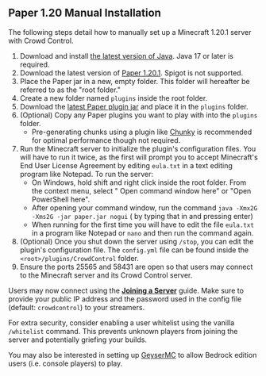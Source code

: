 ## Paper 1.20 Manual Installation

The following steps detail how to manually set up a Minecraft 1.20.1 server with Crowd Control.

1. Download and install [the latest version of Java](https://adoptium.net/).
   Java 17 or later is required.
2. Download the latest version of [Paper 1.20.1](https://papermc.io/downloads/paper). Spigot is not
   supported.
3. Place the Paper jar in a new, empty folder. This folder will hereafter be referred to as the
   "root folder."
4. Create a new folder named `plugins` inside the root folder.
5. Download the
   [latest Paper plugin jar](https://modrinth.com/mod/crowdcontrol/versions?l=paper&g=1.20.1) and
   place it in the `plugins` folder.
6. (Optional) Copy any Paper plugins you want to play with into the `plugins` folder.
    - Pre-generating chunks using a plugin like
      [Chunky](https://modrinth.com/plugin/chunky/versions?g=1.20.1&l=paper) is recommended for
      optimal performance though not required.
7. Run the Minecraft server to initialize the plugin's configuration files. You will have to run it
   twice, as the first will prompt you to accept Minecraft's End User License Agreement by editing
   `eula.txt` in a text editing program like Notepad. To run the server:
    - On Windows, hold shift and right click inside the root folder. From the context menu, select "
      Open command window here" or "Open PowerShell here".
    - After opening your command window, run the command `java -Xmx2G -Xms2G -jar paper.jar nogui` (
      by typing that in and pressing enter)
    - When running for the first time you will have to edit the file `eula.txt` in a program like
      Notepad or `nano` and then run the command again.
8. (Optional) Once you shut down the server using `/stop`, you can edit the plugin's configuration
   file. The `config.yml` file can be found inside the `<root>/plugins/CrowdControl` folder.
9. Ensure the ports 25565 and 58431 are open so that users may connect to the Minecraft server and
   its Crowd Control server.

Users may now connect using the [**Joining a Server**](paper_joining_a_server.md) guide. Make sure
to provide your public IP address and the password used in the config file (default: `crowdcontrol`)
to your streamers.

For extra security, consider enabling a user whitelist using the vanilla `/whitelist` command. This
prevents unknown players from joining the server and potentially griefing your builds.

You may also be interested in setting up [GeyserMC](https://geysermc.org/) to allow Bedrock edition
users (i.e. console players) to play.